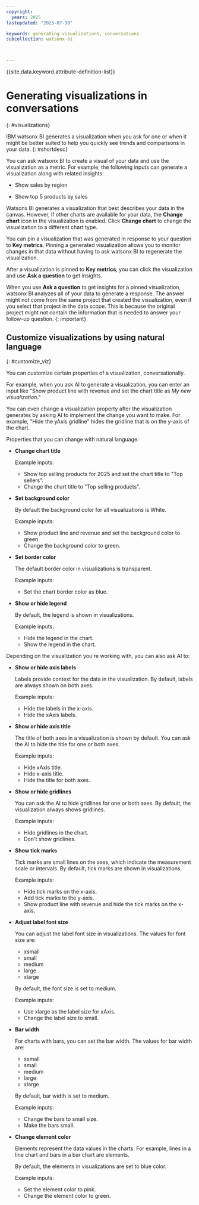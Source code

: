 ```yaml
---
copyright:
  years: 2025
lastupdated: "2025-07-30"

keywords: generating visualizations, conversations
subcollection: watsonx-bi



---
```

{{site.data.keyword.attribute-definition-list}}


# Generating visualizations in conversations
{: #visualizations}

IBM watsonx BI generates a visualization when you ask for one or when it might be better suited to help you quickly see trends and comparisons in your data. {: #shortdesc}

You can ask watsonx BI to create a visual of your data and use the visualization as a metric. For example, the following inputs can generate a visualization along with related insights:  

- Show sales by region 

- Show top 5 products by sales

Watsonx BI generates a visualization that best describes your data in the canvas. However, if other charts are available for your data, the **Change chart** icon in the visualization is enabled. Click **Change chart** to change the visualization to a different chart type.

You can pin a visualization that was generated in response to your question to **Key metrics**. Pinning a generated visualization allows you to monitor changes in that data without having to ask watsonx BI to regenerate the visualization. 

After a visualization is pinned to **Key metrics**, you can click the visualization and use **Ask a question** to get insights.

When you use **Ask a question** to get insights for a pinned visualization, watsonx BI analyzes all of your data to generate a response. The answer might not come from the same project that created the visualization, even if you select that project in the data scope. This is because the original project might not contain the information that is needed to answer your follow-up question.
{: important}

## Customize visualizations by using natural language
{: #customize_viz}

You can customize certain properties of a visualization, conversationally.

For example, when you ask AI to generate a visualization, you can enter an input like "Show product line with revenue and set the chart title as *My new visualization*."

You can even change a visualization property after the visualization generates by asking AI to implement the change you want to make. For example, "Hide the yAxis gridline" hides the gridline that is on the y-axis of the chart.

Properties that you can change with natural language:

- **Change chart title**

  Example inputs: 

  - Show top selling products for 2025 and set the chart title to "Top sellers". 
  - Change the chart title to "Top selling products".

- **Set background color**

  By default the background color for all visualizations is White. 

  Example inputs:

  - Show product line and revenue and set the background color to green
  - Change the background color to green.

- **Set border color**

  The default border color in visualizations is transparent. 

  Example inputs:

  - Set the chart border color as blue.

- **Show or hide legend**

  By default, the legend is shown in visualizations.

  Example inputs:

  - Hide the legend in the chart.
  - Show the legend in the chart.

Depending on the visualization you're working with, you can also ask AI to:

- **Show or hide axis labels**

  Labels provide context for the data in the visualization. By default, labels are always shown on both axes. 
  
  Example inputs:

  - Hide the labels in the x-axis.
  - Hide the xAxis labels.

- **Show or hide axis title**

  The title of both axes in a visualization is shown by default. You can ask the AI to hide the title for one or both axes.

  Example inputs: 

  - Hide xAxis title. 
  - Hide x-axis title.
  - Hide the title for both axes. 

- **Show or hide gridlines**

  You can ask the AI to hide gridlines for one or both axes. By default, the visualization always shows gridlines. 

  Example inputs:

  - Hide gridlines in the chart.
  - Don't show gridlines.

- **Show tick marks**

  Tick marks are small lines on the axes, which indicate the measurement scale or intervals. By default, tick marks are shown in visualizations.

  Example inputs:

  - Hide tick marks on the x-axis.
  - Add tick marks to the y-axis.
  - Show product line with revenue and hide the tick marks on the x-axis.

- **Adjust label font size** 
  
    You can adjust the label font size in visualizations. The values for font size are:
    
    - xsmall
    - small
    - medium
    - large
    - xlarge
    
    By default, the font size is set to medium. 

    Example inputs:

    - Use xlarge as the label size for xAxis.
    - Change the label size to small.

- **Bar width**

  For charts with bars, you can set the bar width. The values for bar width are: 
  
    - xsmall
    - small
    - medium
    - large
    - xlarge
  
  By default, bar width is set to medium. 

  Example inputs:

  - Change the bars to small size.
  - Make the bars small.
  
- **Change element color**

    Elements represent the data values in the charts. For example, lines in a line chart and bars in a bar chart are elements. 

    By default, the elements in visualizations are set to blue color. 

    Example inputs:

    - Set the element color to pink.
    - Change the element color to green.
    
